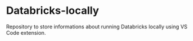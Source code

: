 # Databricks-locally
Repository to store informations about running Databricks locally using VS Code extension.
